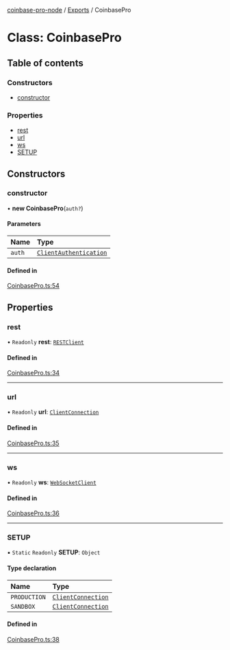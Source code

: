 [coinbase-pro-node](../README.md) / [Exports](../modules.md) / CoinbasePro

# Class: CoinbasePro

## Table of contents

### Constructors

- [constructor](CoinbasePro.md#constructor)

### Properties

- [rest](CoinbasePro.md#rest)
- [url](CoinbasePro.md#url)
- [ws](CoinbasePro.md#ws)
- [SETUP](CoinbasePro.md#setup)

## Constructors

### constructor

• **new CoinbasePro**(`auth?`)

#### Parameters

| Name   | Type                                                         |
| :----- | :----------------------------------------------------------- |
| `auth` | [`ClientAuthentication`](../modules.md#clientauthentication) |

#### Defined in

[CoinbasePro.ts:54](https://github.com/bennycode/coinbase-pro-node/blob/6b575f0/src/CoinbasePro.ts#L54)

## Properties

### rest

• `Readonly` **rest**: [`RESTClient`](RESTClient.md)

#### Defined in

[CoinbasePro.ts:34](https://github.com/bennycode/coinbase-pro-node/blob/6b575f0/src/CoinbasePro.ts#L34)

---

### url

• `Readonly` **url**: [`ClientConnection`](../interfaces/ClientConnection.md)

#### Defined in

[CoinbasePro.ts:35](https://github.com/bennycode/coinbase-pro-node/blob/6b575f0/src/CoinbasePro.ts#L35)

---

### ws

• `Readonly` **ws**: [`WebSocketClient`](WebSocketClient.md)

#### Defined in

[CoinbasePro.ts:36](https://github.com/bennycode/coinbase-pro-node/blob/6b575f0/src/CoinbasePro.ts#L36)

---

### SETUP

▪ `Static` `Readonly` **SETUP**: `Object`

#### Type declaration

| Name         | Type                                                    |
| :----------- | :------------------------------------------------------ |
| `PRODUCTION` | [`ClientConnection`](../interfaces/ClientConnection.md) |
| `SANDBOX`    | [`ClientConnection`](../interfaces/ClientConnection.md) |

#### Defined in

[CoinbasePro.ts:38](https://github.com/bennycode/coinbase-pro-node/blob/6b575f0/src/CoinbasePro.ts#L38)
